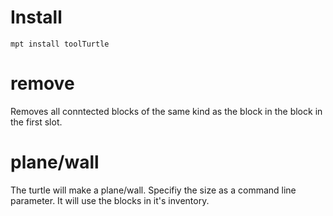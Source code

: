 Install
=======
```
mpt install toolTurtle
```

remove
======

Removes all conntected blocks of the same kind as the block in the block in the
first slot.

plane/wall
==========

The turtle will make a plane/wall. Specifiy the size as a command line
parameter. It will use the blocks in it's inventory.


